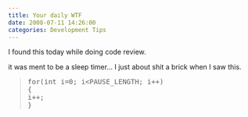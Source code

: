 ```yaml
---
title: Your daily WTF
date: 2008-07-11 14:26:00
categories: Development Tips
---
```

I found this today while doing code review.

it was ment to be a sleep timer...
I just about shit a brick when I saw this.
<blockquote>
<pre>for(int i=0; i&lt;PAUSE_LENGTH; i++)
{
i++;
}</pre>
</blockquote>
